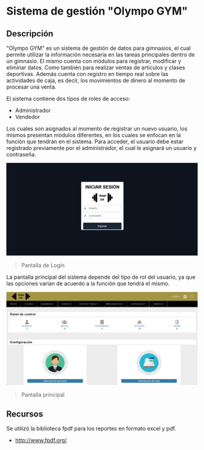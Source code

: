 # Sistema de gestión "Olympo GYM"

## Descripción

"Olympo GYM" es un sistema de gestión de datos para gimnasios, el cual permite utilizar la información necesaria en las tareas principales dentro de un gimnasio.
El mismo cuenta con módulos para registrar, modificar y eliminar datos. Como también para realizar ventas de articulos y clases deportivas. Además cuenta con registro en tiempo real sobre las actividades de caja, es decir, los movimientos de dinero al momento de procesar una venta. 

El sistema contiene dos tipos de roles de acceso:
* Administrador
* Vendedor

Los cuales son asignados al momento de registrar un nuevo usuario, los mismos presentan módulos diferentes, en los cuales se enfocan en la función que tendrán en el sistema. Para acceder, el usuario debe estar registrado previamente por el administrador, el cual le asignará un usuario y contraseña.

![Captura de Login](img/login.jpg)
> Pantalla de Login

La pantalla principal del sistema depende del tipo de rol del usuario, ya que las opciones varian de acuerdo a la función que tendrá el mismo.  

![Captura del Dashboard principal](img/index.jpg)
> Pantalla principal

## Recursos

Se utilizó la biblioteca fpdf para los reportes en formato excel y pdf.

* http://www.fpdf.org/